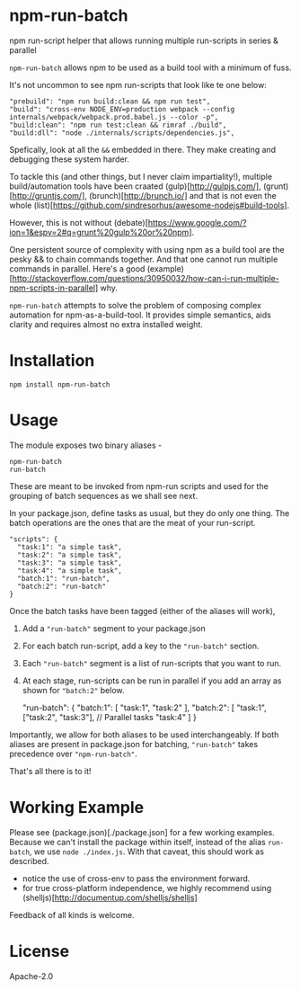# npm-run-batch
npm run-script helper that allows running multiple run-scripts in series & parallel

`npm-run-batch` allows npm to be used as a build tool with a minimum of fuss.

It's not uncommon to see npm run-scripts that look like te one below:

    "prebuild": "npm run build:clean && npm run test",
    "build": "cross-env NODE_ENV=production webpack --config internals/webpack/webpack.prod.babel.js --color -p",
    "build:clean": "npm run test:clean && rimraf ./build",
    "build:dll": "node ./internals/scripts/dependencies.js",

Spefically, look at all the `&&` embedded in there. They make creating and debugging these system harder.

To tackle this (and other things, but I never claim impartiality!), multiple build/automation tools have been craated (gulp)[http://gulpjs.com/], (grunt)[http://gruntjs.com/], (brunch)[http://brunch.io/] and that is not even the whole (list)[https://github.com/sindresorhus/awesome-nodejs#build-tools].

However, this is not without (debate)[https://www.google.com/?ion=1&espv=2#q=grunt%20gulp%20or%20npm].

One persistent source of complexity with using npm as a build tool are the pesky && to chain commands together.
And that one cannot run multiple commands in parallel. Here's a good (example)[http://stackoverflow.com/questions/30950032/how-can-i-run-multiple-npm-scripts-in-parallel] why.

`npm-run-batch` attempts to solve the problem of composing complex automation for npm-as-a-build-tool. 
It provides simple semantics, aids clarity and requires almost no extra installed weight.

# Installation

    npm install npm-run-batch

# Usage
The module exposes two binary aliases - 

    npm-run-batch
    run-batch

These are meant to be invoked from npm-run scripts and used for the grouping of batch sequences as
we shall see next. 


In your package.json, define tasks as usual, but they do only one thing.
The batch operations are the ones that are the meat of your run-script. 


    "scripts": {
      "task:1": "a simple task",
      "task:2": "a simple task",
      "task:3": "a simple task",
      "task:4": "a simple task",
      "batch:1": "run-batch",
      "batch:2": "run-batch"
    }

Once the batch tasks have been tagged (either of the aliases will work),
1. Add a `"run-batch"` segment to your package.json
2. For each batch run-script, add a key to the `"run-batch"` section.
3. Each `"run-batch"` segment is a list of run-scripts that you want to run.
4. At each stage, run-scripts can be run in parallel if you add an array as shown for
   `"batch:2"` below.


    "run-batch": {
			"batch:1": [
				"task:1",
        "task:2"
			],
			"batch:2": [
        "task:1",
        ["task:2", "task:3"], // Parallel tasks
        "task:4"
			]
    }

Importantly, we allow for both aliases to be used interchangeably. If both aliases are present
in package.json for batching, `"run-batch"` takes precedence over `"npm-run-batch"`.

That's all there is to it!

# Working Example
Please see (package.json)[./package.json] for a few working examples. Because we can't install the package within itself, instead of the alias `run-batch`, we use `node ./index.js`. With that caveat, this should work as described.

- notice the use of cross-env to pass the environment forward.
- for true cross-platform independence, we highly recommend using (shelljs)[http://documentup.com/shelljs/shelljs]

Feedback of all kinds is welcome.

# License
Apache-2.0

